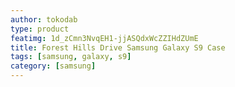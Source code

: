 ```yaml
---
author: tokodab
type: product
featimg: 1d_zCmn3NvqEH1-jjASQdxWcZZIHdZUmE
title: Forest Hills Drive Samsung Galaxy S9 Case
tags: [samsung, galaxy, s9]
category: [samsung]
---
```


